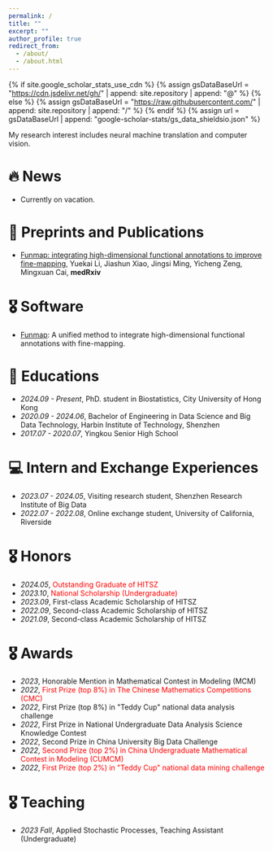 ```yaml
---
permalink: /
title: ""
excerpt: ""
author_profile: true
redirect_from: 
  - /about/
  - /about.html
---
```


{% if site.google_scholar_stats_use_cdn %}
{% assign gsDataBaseUrl = "https://cdn.jsdelivr.net/gh/" | append: site.repository | append: "@" %}
{% else %}
{% assign gsDataBaseUrl = "https://raw.githubusercontent.com/" | append: site.repository | append: "/" %}
{% endif %}
{% assign url = gsDataBaseUrl | append: "google-scholar-stats/gs_data_shieldsio.json" %}

<span class='anchor' id='about-me'></span>

My research interest includes neural machine translation and computer vision. 

# 🔥 News
- Currently on vacation.

# 📝 Preprints and Publications 

- [Funmap: integrating high-dimensional functional annotations to improve fine-mapping](https://www.medrxiv.org/content/10.1101/2024.06.25.24309459v1), Yuekai Li, Jiashun Xiao, Jingsi Ming, Yicheng Zeng, Mingxuan Cai, **medRxiv**

# 🎖 Software
- [Funmap](https://github.com/LeeHITsz/Funmap): A unified method to integrate high-dimensional functional annotations with fine-mapping.

# 📖 Educations
- *2024.09 - Present*, PhD. student in Biostatistics, City University of Hong Kong
- *2020.09 - 2024.06*, Bachelor of Engineering in Data Science and Big Data Technology, Harbin Institute of Technology, Shenzhen
- *2017.07 - 2020.07*, Yingkou Senior High School

# 💻 Intern and Exchange Experiences
- *2023.07 - 2024.05*, Visiting research student, Shenzhen Research Institute of Big Data
- *2022.07 - 2022.08*, Online exchange student, University of California, Riverside

# 🎖 Honors
- *2024.05*, <font color=red>Outstanding Graduate of HITSZ</font>
- *2023.10*, <font color=red>National Scholarship (Undergraduate)</font>
- *2023.09*, First-class Academic Scholarship of HITSZ
- *2022.09*, Second-class Academic Scholarship of HITSZ
- *2021.09*, Second-class Academic Scholarship of HITSZ

# 🎖 Awards
- *2023*, Honorable Mention in Mathematical Contest in Modeling (MCM)
- *2022*, <font color=red>First Prize (top 8%) in The Chinese Mathematics Competitions (CMC)</font>
- *2022*, First Prize (top 8%) in "Teddy Cup" national data analysis challenge
- *2022*, First Prize in National Undergraduate Data Analysis Science Knowledge Contest
- *2022*, Second Prize in China University Big Data Challenge
- *2022*, <font color=red>Second Prize (top 2%) in China Undergraduate Mathematical Contest in Modeling (CUMCM)</font>
- *2022*, <font color=red>First Prize (top 2%) in "Teddy Cup" national data mining challenge</font>

# 🎖 Teaching
- *2023 Fall*, Applied Stochastic Processes, Teaching Assistant (Undergraduate)
